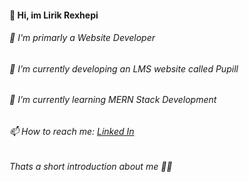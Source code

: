 #### 👋 Hi, im Lirik Rexhepi

###### 👀 I'm primarly a Website Developer

###### 🔭 I’m currently developing an LMS website called Pupill

###### 🌱 I’m currently learning MERN Stack Development 

###### 📫 How to reach me: [Linked In](https://www.linkedin.com/in/lirik-rexhepi-700511240/)

###### Thats a short introduction about me 🙋‍♂️



<!--
**lirikrexhepi/lirikrexhepi** is a ✨ _special_ ✨ repository because its `README.md` (this file) appears on your GitHub profile.

Here are some ideas to get you started:

- 🔭 I’m currently working on ...
- 🌱 I’m currently learning ...
- 👯 I’m looking to collaborate on ...
- 🤔 I’m looking for help with ...
- 💬 Ask me about ...
- 📫 How to reach me: ...
- 😄 Pronouns: ...
- ⚡ Fun fact: ...
-->
